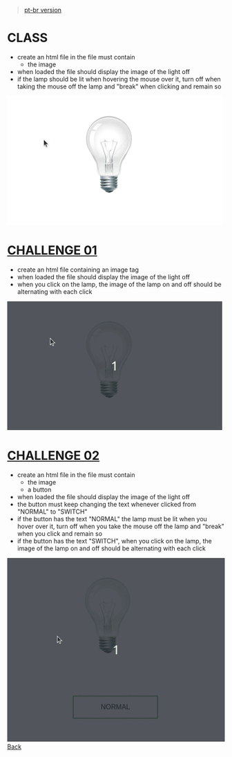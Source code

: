 > [pt-br version](README-PTBR.md)


# CLASS

- create an html file in the file must contain
    - the image
- when loaded the file should display the image of the light off
- if the lamp should be lit when hovering the mouse over it, turn off when taking the mouse off the lamp and "break" when clicking and remain so

![](./gifs/class.gif)
# [CHALLENGE 01](./challenge-1/README.md)

- create an html file containing an image tag
- when loaded the file should display the image of the light off
- when you click on the lamp, the image of the lamp on and off should be alternating with each click

![](./gifs/challenge-1.gif)
# [CHALLENGE 02](./challenge-2/README-PTBR.md)

- create an html file in the file must contain
    - the image
    - a button
- when loaded the file should display the image of the light off
- the button must keep changing the text whenever clicked from "NORMAL" to "SWITCH"
- if the button has the text "NORMAL" the lamp must be lit when you hover over it, turn off when you take the mouse off the lamp and "break" when you click and remain so
- if the button has the text "SWITCH", when you click on the lamp, the image of the lamp on and off should be alternating with each click

![](./gifs/challenge-2.gif)  
[Back](../README.md)
